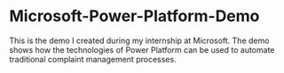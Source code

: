 # Microsoft-Power-Platform-Demo
This is the demo I created during my internship at Microsoft. The demo shows how the technologies of Power Platform can be used to automate traditional complaint management processes.

